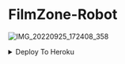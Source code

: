 # FilmZone-Robot
![IMG_20220925_172408_358](https://user-images.githubusercontent.com/113157573/192304697-37a42503-7921-45e5-ad32-cbb3ede4d47c.jpg)

<details><summary>Deploy To Heroku</summary>
<p>
<br>
<a href="https://heroku.com/deploy?template=https://github.com/TGDarkLord/FilmZone-Robot">
  <img src="https://www.herokucdn.com/deploy/button.svg" alt="Deploy">
</a>
</p>
</details>
